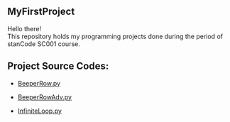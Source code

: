 ## MyFirstProject
Hello there!\
This repository holds my programming projects done during the period of stanCode SC001 course.

## Project Source Codes:
* [BeeperRow.py](https://github.com/maxyang1/MyFirstProject/blob/main/SC001_week_1%20(1)/BeeperRow.py)

* [BeeperRowAdv.py](https://github.com/maxyang1/MyFirstProject/blob/main/SC001_week_1%20(1)/BeeperRowAdv.py)

* [InfiniteLoop.py](https://github.com/maxyang1/MyFirstProject/blob/main/SC001_week_1%20(1)/InfiniteLoop.py)
